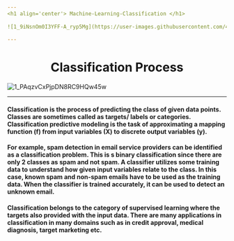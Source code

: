 ```yaml
---
<h1 align='center'> Machine-Learning-Classification </h1>
           
![1_9iNsnOm0I3YFF-A_ryp5Mg](https://user-images.githubusercontent.com/42931974/71458425-af86a200-27c8-11ea-9643-8e849b990cf9.jpeg)
           
---
```

<h1 align='center'>Classification Process</h1>

![1_PAqzvCxPjpDN8RC9HQw45w](https://user-images.githubusercontent.com/42931974/71458473-de047d00-27c8-11ea-9bed-e3d4d3752f0b.jpeg)

---
#### Classification is the process of predicting the class of given data points. Classes are sometimes called as targets/ labels or categories. Classification predictive modeling is the task of approximating a mapping function (f) from input variables (X) to discrete output variables (y).
#### For example, spam detection in email service providers can be identified as a classification problem. This is s binary classification since there are only 2 classes as spam and not spam. A classifier utilizes some training data to understand how given input variables relate to the class. In this case, known spam and non-spam emails have to be used as the training data. When the classifier is trained accurately, it can be used to detect an unknown email.
#### Classification belongs to the category of supervised learning where the targets also provided with the input data. There are many applications in classification in many domains such as in credit approval, medical diagnosis, target marketing etc.
